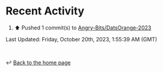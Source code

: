 # Recent Activity

<!--RECENT_ACTIVITY:start-->
1. ⬆️ Pushed 1 commit(s) to [Angry-Bits/DatsOrange-2023](https://github.com/Angry-Bits/DatsOrange-2023)<br>
<!--RECENT_ACTIVITY:end-->

<!--RECENT_ACTIVITY:last_update-->
Last Updated: Friday, October 20th, 2023, 1:55:39 AM (GMT)
<!--RECENT_ACTIVITY:last_update_end-->

<br>

↩️ [Back to the home page](/README.md)

